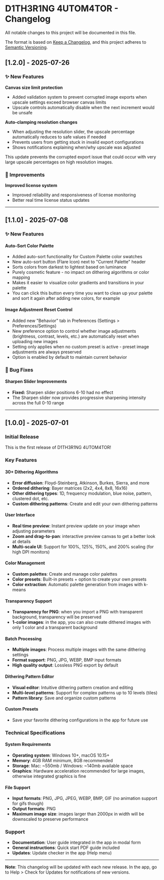 # D1TH3R1NG 4UTOM4TOR - Changelog

All notable changes to this project will be documented in this file.

The format is based on [Keep a Changelog](https://keepachangelog.com/en/1.0.0/),
and this project adheres to [Semantic Versioning](https://semver.org/spec/v2.0.0.html).

## [1.2.0] - 2025-07-26

### ✨ New Features

**Canvas size limit protection**
- Added validation system to prevent corrupted image exports when upscale settings exceed browser canvas limits
- Upscale controls automatically disable when the next increment would be unsafe

**Auto-clamping resolution changes**
- When adjusting the resolution slider, the upscale percentage automatically reduces to safe values if needed
- Prevents users from getting stuck in invalid export configurations
- Shows notifications explaining when/why upscale was adjusted

This update prevents the corrupted export issue that could occur with very large upscale percentages on high resolution images.

### 🔧 Improvements
**Improved license system**
- Improved reliability and responsiveness of license monitoring
- Better real time license status updates

---

## [1.1.0] - 2025-07-08

### ✨ **New Features**

#### **Auto-Sort Color Palette**
- Added auto-sort functionality for Custom Palette color swatches
- New auto-sort button (Flare Icon) next to "Current Palette" header
- Sorts colors from darkest to lightest based on luminance
- Purely cosmetic feature - no impact on dithering algorithms or color mapping
- Makes it easier to visualize color gradients and transitions in your palette
- You can click this button every time you want to clean up your palette and sort it again after adding new colors, for example

#### **Image Adjustment Reset Control**
- Added new "Behavior" tab in Preferences (Settings > Preferences/Settings)
- New preference option to control whether image adjustments (brightness, contrast, levels, etc.) are automatically reset when uploading new images
- Setting only applies when no custom preset is active - preset image adjustments are always preserved
- Option is enabled by default to maintain current behavior

### 🐛 **Bug Fixes**

#### **Sharpen Slider Improvements**
- **Fixed:** Sharpen slider positions 6-10 had no effect
- The Sharpen slider now provides progressive sharpening intensity across the full 0-10 range

---

## [1.0.0] - 2025-07-01

### Initial Release

This is the first release of D1TH3R1NG 4UTOM4TOR!

### Key Features

#### 30+ Dithering Algorithms
- **Error diffusion**: Floyd-Steinberg, Atkinson, Burkes, Sierra, and more
- **Ordered dithering**: Bayer matrices (2x2, 4x4, 8x8, 16x16)
- **Other dithering types**: 1D, frequency modulation, blue noise, pattern, clustered dot, etc.
- **Custom dithering patterns**: Create and edit your own dithering patterns

#### User Interface
- **Real time preview**: Instant preview update on your image when adjusting parameters
- **Zoom and drag-to-pan**: interactive preview canvas to get a better look at details
- **Multi-scale UI**: Support for 100%, 125%, 150%, and 200% scaling (for high DPI monitors)

#### Color Management
- **Custom palettes**: Create and manage color palettes
- **Color presets**: Built-in presets + option to create your own presets
- **Color extraction**: Automatic palette generation from images with k-means

#### Transparency Support
- **Transparency for PNG**: when you import a PNG with transparent background, transparency will be preserved
- **1-color images**: in the app, you can also create dithered images with only 1 color and a transparent background

#### Batch Processing
- **Multiple images**: Process multiple images with the same dithering settings
- **Format support**: PNG, JPG, WEBP, BMP input formats
- **High quality output**: Lossless PNG export by default

#### Dithering Pattern Editor
- **Visual editor**: Intuitive dithering pattern creation and editing
- **Multi-level patterns**: Support for complex patterns up to 10 levels (tiles)
- **Pattern library**: Save and organize custom patterns

#### Custom Presets
- Save your favorite dithering configurations in the app for future use

### Technical Specifications

#### System Requirements
- **Operating system**: Windows 10+, macOS 10.15+
- **Memory**: 4GB RAM minimum, 8GB recommended
- **Storage**: Mac: ~550mb / Windows: ~140mb available space
- **Graphics**: Hardware acceleration recommended for large images, otherwise integrated graphics is fine

#### File Support
- **Input formats**: PNG, JPG, JPEG, WEBP, BMP, GIF (no animation support for gifs though)
- **Output formats**: PNG
- **Maximum image size**: images larger than 2000px in width will be downscaled to preserve performance

### Support

- **Documentation**: User guide integrated in the app in modal form
- **General instructions**: Quick start PDF guide included
- **Updates**: Update checker in the app (Help menu)

---

**Note**: This changelog will be updated with each new release. In the app, go to Help > Check for Updates for notifications of new versions.
